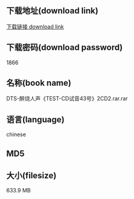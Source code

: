 ## 下载地址(download link)
[下载链接 download link](https://voluble-croquembouche-d321dc.netlify.app/?s=DTS-%E9%86%89%E7%83%A7%E4%BA%BA%E5%A3%B0%E3%80%8ATEST-CD%E8%AF%95%E9%9F%B343%E5%8F%B7%E3%80%8B2CD2.rar)

## 下载密码(download password)
1866

## 名称(book name)
DTS-醉烧人声《TEST-CD试音43号》2CD2.rar.rar

## 语言(language)
chinese

## MD5


## 大小(filesize)
633.9 MB

